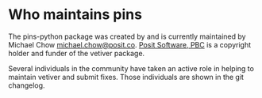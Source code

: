# Who maintains pins

The pins-python package was created by and is currently maintained by Michael Chow <michael.chow@posit.co>. [Posit Software, PBC](https://posit.co/products/open-source/) is a copyright holder and funder of the vetiver package.

Several individuals in the community have taken an active role in helping to maintain vetiver and submit fixes. Those individuals are shown in the git changelog.
